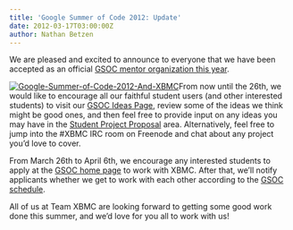 ```yaml
---
title: 'Google Summer of Code 2012: Update'
date: 2012-03-17T03:00:00Z
author: Nathan Betzen
---
```

We are pleased and excited to announce to everyone that we have been accepted as an official [GSOC mentor organization this year](http://www.google-melange.com/gsoc/org/google/gsoc2012/xbmc "XBMC at GSOC").

 [![Google-Summer-of-Code-2012-And-XBMC](/sites/default/files/uploads/Google-Summer-of-Code-2012-Projects-Announced-Include-Twitter-and-Wikipedia-300x152.jpg "Google-Summer-of-Code-2012-And-XBMC")](/sites/default/files/uploads/Google-Summer-of-Code-2012-Projects-Announced-Include-Twitter-and-Wikipedia.jpg)From now until the 26th, we would like to encourage all our faithful student users (and other interested students) to visit our [GSOC Ideas Page](https://kodi.wiki/view/Google_Summer_of_Code_2012 "XBMC GSOC Ideas page"), review some of the ideas we think might be good ones, and then feel free to provide input on any ideas you may have in the [Student Project Proposal](https://kodi.wiki/view/Google_Summer_of_Code_2012 "GSOC Student ideas for XBMC") area. Alternatively, feel free to jump into the #XBMC IRC room on Freenode and chat about any project you’d love to cover.

 From March 26th to April 6th, we encourage any interested students to apply at the [GSOC home page](http://www.google-melange.com/gsoc/homepage/google/gsoc2012 "GSOC home page") to work with XBMC. After that, we’ll notify applicants whether we get to work with each other according to the [GSOC schedule](http://www.google-melange.com/gsoc/events/google/gsoc2012 "GSOC Schedule").

 All of us at Team XBMC are looking forward to getting some good work done this summer, and we’d love for you all to work with us!

 